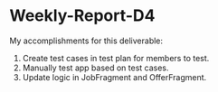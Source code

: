 # Weekly-Report-D4

My accomplishments for this deliverable:
1. Create test cases in test plan for members to test.
2. Manually test app based on test cases.
3. Update logic in JobFragment and OfferFragment.